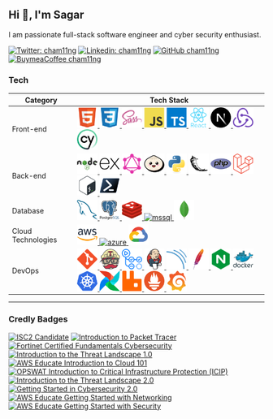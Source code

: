 ## Hi 👋, I'm Sagar

I am passionate full-stack software engineer and cyber security enthusiast.

[![Twitter: cham11ng](https://img.shields.io/twitter/follow/cham11ng?style=social)](https://twitter.com/cham11ng)
[![Linkedin: cham11ng](https://img.shields.io/badge/-cham11ng-blue?style=flat-square&logo=Linkedin&logoColor=white&link=https://www.linkedin.com/in/cham11ng/)](https://www.linkedin.com/in/cham11ng/)
[![GitHub cham11ng](https://img.shields.io/github/followers/cham11ng?label=follow&style=social)](https://github.com/cham11ng)
[![BuymeaCoffee cham11ng](https://img.shields.io/badge/-Buy%20me%20a%20Coffee-grey?logo=buy-me-a-coffee&style=social)](https://www.buymeacoffee.com/cham11ng)

### Tech

<table>
  <thead>
    <tr>
      <th>Category</th>
      <th>Tech Stack</th>
    </tr>
  </thead>
  <tbody>
    <tr>
      <td>Front-end</td>
      <td>
        <div class="skills">
          <a
            href="https://www.w3.org/TR/2008/WD-html5-20080122/"
            target="_blank"
            rel="noreferrer">
            <img
              src="https://raw.githubusercontent.com/devicons/devicon/master/icons/html5/html5-original.svg"
              alt="html5"
              width="40"
              height="40" />
          </a>
          <a
            href="https://www.w3.org/Style/CSS/Overview.en.html"
            target="_blank"
            rel="noreferrer">
            <img
              src="https://raw.githubusercontent.com/devicons/devicon/master/icons/css3/css3-original.svg"
              alt="css3"
              width="40"
              height="40" />
          </a>
          <a href="https://sass-lang.com/" target="_blank" rel="noreferrer">
            <img
              src="https://raw.githubusercontent.com/devicons/devicon/master/icons/sass/sass-original.svg"
              alt="sass"
              width="40"
              height="40" />
          </a>
          <a
            href="https://developer.mozilla.org/en-US/docs/Web/JavaScript"
            target="_blank"
            rel="noreferrer">
            <img
              src="https://raw.githubusercontent.com/devicons/devicon/master/icons/javascript/javascript-original.svg"
              alt="javascript"
              width="40"
              height="40" />
          </a>
          <a
            href="https://www.typescriptlang.org/"
            target="_blank"
            rel="noreferrer">
            <img
              src="https://raw.githubusercontent.com/devicons/devicon/master/icons/typescript/typescript-original.svg"
              alt="typescript"
              width="40"
              height="40" />
          </a>
          <a href="https://reactjs.org/" target="_blank" rel="noreferrer">
            <img
              src="https://raw.githubusercontent.com/devicons/devicon/master/icons/react/react-original-wordmark.svg"
              alt="react"
              width="40"
              height="40" />
          </a>
          <a href="https://nextjs.org/" target="_blank" rel="noreferrer">
            <img
              src="https://raw.githubusercontent.com/devicons/devicon/master/icons/nextjs/nextjs-original.svg"
              alt="nextjs"
              width="40"
              height="40" />
          </a>
          <a href="https://redux.js.org/" target="_blank" rel="noreferrer">
            <img
              src="https://raw.githubusercontent.com/devicons/devicon/master/icons/redux/redux-original.svg"
              alt="redux"
              width="40"
              height="40" />
          </a>
          <a href="https://www.cypress.io/" target="_blank" rel="noreferrer">
            <img
              src="https://raw.githubusercontent.com/devicons/devicon/master/icons/cypressio/cypressio-original.svg"
              alt="cypress"
              width="40"
              height="40" />
          </a>
        </div>
      </td>
    </tr>
    <tr>
      <td>Back-end</td>
      <td>
        <div class="skills">
          <a href="https://nodejs.org" target="_blank" rel="noreferrer">
            <img
              src="https://raw.githubusercontent.com/devicons/devicon/master/icons/nodejs/nodejs-original-wordmark.svg"
              alt="nodejs"
              width="40"
              height="40" />
          </a>
          <a href="https://expressjs.com/" target="_blank" rel="noreferrer">
            <img
              src="https://raw.githubusercontent.com/devicons/devicon/master/icons/express/express-original.svg"
              alt="expressjs"
              width="40"
              height="40" />
          </a>
          <a href="https://graphql.org/" target="_blank" rel="noreferrer">
            <img
              src="https://raw.githubusercontent.com/devicons/devicon/master/icons/graphql/graphql-plain.svg"
              alt="graphql"
              width="40"
              height="40" />
          </a>
          <a href="https://bun.sh/" target="_blank" rel="noreferrer">
            <img
              src="https://raw.githubusercontent.com/devicons/devicon/master/icons/bun/bun-original.svg"
              alt="bun"
              width="40"
              height="40" />
          </a>
          <a href="https://www.python.org" target="_blank" rel="noreferrer">
            <img
              src="https://raw.githubusercontent.com/devicons/devicon/master/icons/python/python-original.svg"
              alt="python"
              width="40"
              height="40" />
          </a>
          <a
            href="https://flask.palletsprojects.com/en/3.0.x/"
            target="_blank"
            rel="noreferrer">
            <img
              src="https://raw.githubusercontent.com/devicons/devicon/master/icons/flask/flask-original.svg"
              alt="flask"
              width="40"
              height="40" />
          </a>
          <a href="https://www.php.net" target="_blank" rel="noreferrer">
            <img
              src="https://raw.githubusercontent.com/devicons/devicon/master/icons/php/php-original.svg"
              alt="php"
              width="40"
              height="40" />
          </a>
          <a href="https://laravel.com/" target="_blank" rel="noreferrer">
            <img
              src="https://raw.githubusercontent.com/devicons/devicon/master/icons/laravel/laravel-original.svg"
              alt="laravel"
              width="40"
              height="40" />
          </a>
          <a
            href="https://www.gnu.org/software/bash/"
            target="_blank"
            rel="noreferrer">
            <img
              src="https://raw.githubusercontent.com/devicons/devicon/master/icons/bash/bash-original.svg"
              alt="bash"
              width="40"
              height="40" />
          </a>
          <a
            href="https://learn.microsoft.com/en-us/powershell/"
            target="_blank"
            rel="noreferrer">
            <img
              src="https://raw.githubusercontent.com/devicons/devicon/master/icons/powershell/powershell-original.svg"
              alt="powershell"
              width="40"
              height="40" />
          </a>
        </div>
      </td>
    </tr>
    <tr>
      <td>Database</td>
      <td>
        <div class="skills">
          <a href="https://www.mysql.com/" target="_blank" rel="noreferrer">
            <img
              src="https://raw.githubusercontent.com/devicons/devicon/master/icons/mysql/mysql-original.svg"
              alt="mysql"
              width="40"
              height="40" />
          </a>
          <a href="https://www.postgresql.org" target="_blank" rel="noreferrer">
            <img
              src="https://raw.githubusercontent.com/devicons/devicon/master/icons/postgresql/postgresql-original-wordmark.svg"
              alt="postgresql"
              width="40"
              height="40" />
          </a>
          <a href="https://redis.io/" target="_blank" rel="noreferrer">
            <img
              src="https://raw.githubusercontent.com/devicons/devicon/master/icons/redis/redis-original.svg"
              alt="redis"
              width="40"
              height="40" />
          </a>
          <a
            href="https://www.microsoft.com/en-us/sql-server"
            target="_blank"
            rel="noreferrer">
            <img
              src="https://www.svgrepo.com/show/303229/microsoft-sql-server-logo.svg"
              alt="mssql"
              width="40"
              height="40" />
          </a>
          <a href="https://www.mongodb.com" target="_blank" rel="noreferrer">
            <img
              src="https://raw.githubusercontent.com/devicons/devicon/master/icons/mongodb/mongodb-original.svg"
              alt="mongodb"
              width="40"
              height="40" />
          </a>
        </div>
      </td>
    </tr>
    <tr>
      <td>Cloud Technologies</td>
      <td>
        <div class="skills">
          <a href="https://aws.amazon.com" target="_blank" rel="noreferrer">
            <img
              src="https://raw.githubusercontent.com/devicons/devicon/master/icons/amazonwebservices/amazonwebservices-original-wordmark.svg"
              alt="aws"
              width="40"
              height="40" />
          </a>
          <a
            href="https://azure.microsoft.com/"
            target="_blank"
            rel="noreferrer">
            <img
              src="https://user-images.githubusercontent.com/25181517/183911544-95ad6ba7-09bf-4040-ac44-0adafedb9616.png"
              alt="azure"
              width="40"
              height="40" />
          </a>
          <a href="https://cloud.google.com/" target="_blank" rel="noreferrer">
            <img
              src="https://raw.githubusercontent.com/devicons/devicon/master/icons/googlecloud/googlecloud-original.svg"
              alt="googlecloud"
              width="40"
              height="40" />
          </a>
        </div>
      </td>
    </tr>
    <tr>
      <td>DevOps</td>
      <td>
        <div class="skills">
          <a href="https://git-scm.com/" target="_blank" rel="noreferrer">
            <img
              src="https://raw.githubusercontent.com/devicons/devicon/master/icons/git/git-original.svg"
              alt="git"
              width="40"
              height="40" />
          </a>
          <a href="https://www.travis-ci.com/" target="_blank" rel="noreferrer">
            <img
              src="https://raw.githubusercontent.com/devicons/devicon/master/icons/travis/travis-original.svg"
              alt="travis"
              width="40"
              height="40" />
          </a>
          <a
            href="https://github.com/features/actions"
            target="_blank"
            rel="noreferrer">
            <img
              src="https://raw.githubusercontent.com/devicons/devicon/master/icons/githubactions/githubactions-original.svg"
              alt="githubactions"
              width="40"
              height="40" />
          </a>
          <a href="https://www.jenkins.io/" target="_blank" rel="noreferrer">
            <img
              src="https://raw.githubusercontent.com/devicons/devicon/master/icons/jenkins/jenkins-original.svg"
              alt="jenkins"
              width="40"
              height="40" />
          </a>
          <a
            href="https://www.sonarsource.com/products/sonarqube/"
            target="_blank"
            rel="noreferrer">
            <img
              src="https://raw.githubusercontent.com/devicons/devicon/master/icons/sonarqube/sonarqube-original.svg"
              alt="sonarqube"
              width="40"
              height="40" />
          </a>
          <a href="https://httpd.apache.org/" target="_blank" rel="noreferrer">
            <img
              src="https://raw.githubusercontent.com/devicons/devicon/master/icons/apache/apache-original.svg"
              alt="apache"
              width="40"
              height="40" />
          </a>
          <a href="https://www.nginx.com" target="_blank" rel="noreferrer">
            <img
              src="https://raw.githubusercontent.com/devicons/devicon/master/icons/nginx/nginx-original.svg"
              alt="nginx"
              width="40"
              height="40" />
          </a>
          <a href="https://www.docker.com/" target="_blank" rel="noreferrer">
            <img
              src="https://raw.githubusercontent.com/devicons/devicon/master/icons/docker/docker-original-wordmark.svg"
              alt="docker"
              width="40"
              height="40" />
          </a>
          <a href="https://kubernetes.io/" target="_blank" rel="noreferrer">
            <img
              src="https://raw.githubusercontent.com/devicons/devicon/master/icons/kubernetes/kubernetes-original.svg"
              alt="kubernetes"
              width="40"
              height="40" />
          </a>
          <a
            href="https://airflow.apache.org/"
            target="_blank"
            rel="noreferrer">
            <img
              src="https://raw.githubusercontent.com/devicons/devicon/master/icons/apacheairflow/apacheairflow-original.svg"
              alt="apacheairflow"
              width="40"
              height="40" />
          </a>
          <a href="https://www.rabbitmq.com/" target="_blank" rel="noreferrer">
            <img
              src="https://raw.githubusercontent.com/devicons/devicon/master/icons/rabbitmq/rabbitmq-original.svg"
              alt="rabbitmq"
              width="40"
              height="40" />
          </a>
          <a href="https://prometheus.io/" target="_blank" rel="noreferrer">
            <img
              src="https://raw.githubusercontent.com/devicons/devicon/master/icons/prometheus/prometheus-original.svg"
              alt="prometheus"
              width="40"
              height="40" />
          </a>
          <a href="https://grafana.com/" target="_blank" rel="noreferrer">
            <img
              src="https://raw.githubusercontent.com/devicons/devicon/master/icons/grafana/grafana-original.svg"
              alt="grafana"
              width="40"
              height="40" />
          </a>
        </div>
      </td>
    </tr>
  </tbody>
</table>

---

### Credly Badges

<!--START_SECTION:badges-->
[![ISC2 Candidate](https://images.credly.com/size/100x100/images/9180921d-4a13-429e-9357-6f9706a554f0/image.png)](http://www.credly.com/badges/abe9c7c8-bd28-4377-8522-87b68344ba5a "ISC2 Candidate")
[![Introduction to Packet Tracer](https://images.credly.com/size/100x100/images/09b6d58c-763a-4b40-aea1-787d8f46bbcd/Intro2PT.png)](http://www.credly.com/badges/40643888-3cc5-421d-8395-947d651d215f "Introduction to Packet Tracer")
[![Fortinet Certified Fundamentals Cybersecurity](https://images.credly.com/size/100x100/images/22a0ece5-ff05-4594-8320-25e55e9ae203/image.png)](http://www.credly.com/badges/3c89be10-ff93-4e71-b75c-2def97edee30 "Fortinet Certified Fundamentals Cybersecurity")
[![Introduction to the Threat Landscape 1.0](https://images.credly.com/size/100x100/images/8395e492-f8aa-4617-a258-6c844f628fa2/image.png)](http://www.credly.com/badges/fa3d32d1-ef4d-469b-b915-b1e12688a243 "Introduction to the Threat Landscape 1.0")
[![AWS Educate Introduction to Cloud 101](https://images.credly.com/size/100x100/images/8d67bbf4-128b-4141-b5f1-1bc61bbfbaa6/image.png)](http://www.credly.com/badges/276cc329-2607-4cf0-98cc-bf2f44919b0a "AWS Educate Introduction to Cloud 101")
[![OPSWAT Introduction to Critical Infrastructure Protection (ICIP)](https://images.credly.com/size/100x100/images/f9f3c533-9b5a-47eb-8a3e-5734663116c0/image.png)](http://www.credly.com/badges/cf60fc47-d5cf-4237-b496-7a3f21c571c9 "OPSWAT Introduction to Critical Infrastructure Protection (ICIP)")
[![Introduction to the Threat Landscape 2.0](https://images.credly.com/size/100x100/images/083854d8-3a8f-465c-b414-19507f9703d9/image.png)](http://www.credly.com/badges/116d0460-c640-4073-9436-23b4b5c15c94 "Introduction to the Threat Landscape 2.0")
[![Getting Started in Cybersecurity 2.0](https://images.credly.com/size/100x100/images/39641a02-c97f-40d0-8773-d3a475954e9e/image.png)](http://www.credly.com/badges/9966cf27-b57b-4c9c-89d9-1e96870840fa "Getting Started in Cybersecurity 2.0")
[![AWS Educate Getting Started with Networking](https://images.credly.com/size/100x100/images/979e42e2-1d32-4d21-97ea-53d991ea50fb/image.png)](http://www.credly.com/badges/6034d84b-c6cd-42a4-ae54-b9462f204b81 "AWS Educate Getting Started with Networking")
[![AWS Educate Getting Started with Security](https://images.credly.com/size/100x100/images/80845928-d1f8-4549-ae9d-27676fba897e/image.png)](http://www.credly.com/badges/bcabca52-a06d-4bfa-bd19-002e0a73dadc "AWS Educate Getting Started with Security")
<!--END_SECTION:badges-->
